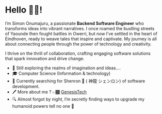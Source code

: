 # Hello 👋🏾!

I’m Simon Onumajuru, a passionate **Backend Software Engineer** who transforms ideas into vibrant narratives. I once roamed the bustling streets of Yaounde then fought battles in Owerri, but now I’ve settled in the heart of Eindhoven, ready to weave tales that inspire and captivate. My journey is all about connecting people through the power of technology and creativity.

I thrive on the thrill of collaboration, crafting engaging software solutions that spark innovation and drive change.

- 🌟 Still exploring the realms of imagination and ideas....
- 🎓 Computer Science (Information & technology)
- 🌱 Currently searching for Shenron 🐉 ( 神龍 シェンロン) of software development.
- 🖊️ More about me ? 👉🏾  [GenesisTech](http://genesistech.nl)
- 🔍 Almost forgot by night, I’m secretly finding ways to upgrade my humanoid powers tell no one 🙊


